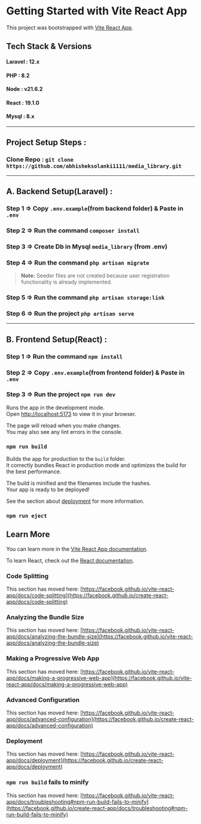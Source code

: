 # Getting Started with Vite React App

This project was bootstrapped with [Vite React App](https://github.com/facebook/vite-react-app).

## Tech Stack & Versions
#### Laravel : 12.x
#### PHP : 8.2
#### Node : v21.6.2
#### React : 19.1.0
#### Mysql : 8.x
___

## Project Setup Steps :
###  Clone Repo : `git clone https://github.com/abhisheksolanki1111/media_library.git`

---

## A. Backend Setup(Laravel) :

### Step 1 => Copy `.env.example`(from backend folder) & Paste in `.env`
### Step 2 => Run the command `composer install`
### Step 3 => Create Db in Mysql `media_library` (from .env)
### Step 4 => Run the command `php artisan migrate`
> **Note:** Seeder files are not created because user registration functionality is already implemented.
### Step 5 => Run the command `php artisan storage:link`
### Step 6 => Run the project `php artisan serve`

---
## B. Frontend Setup(React) :

### Step 1 => Run the command `npm install`
### Step 2 => Copy `.env.example`(from frontend folder) & Paste in `.env`
### Step 3 => Run the project `npm run dev`


Runs the app in the development mode.\
Open [http://localhost:5173](http://localhost:5173) to view it in your browser.

The page will reload when you make changes.\
You may also see any lint errors in the console.


### `npm run build`

Builds the app for production to the `build` folder.\
It correctly bundles React in production mode and optimizes the build for the best performance.

The build is minified and the filenames include the hashes.\
Your app is ready to be deployed!

See the section about [deployment](https://facebook.github.io/create-react-app/docs/deployment) for more information.

### `npm run eject`
 
## Learn More

You can learn more in the [Vite React App documentation](https://facebook.github.io/vite-react-app/docs/getting-started).

To learn React, check out the [React documentation](https://reactjs.org/).

### Code Splitting

This section has moved here: [https://facebook.github.io/vite-react-app/docs/code-splitting](https://facebook.github.io/create-react-app/docs/code-splitting)

### Analyzing the Bundle Size

This section has moved here: [https://facebook.github.io/vite-react-app/docs/analyzing-the-bundle-size](https://facebook.github.io/vite-react-app/docs/analyzing-the-bundle-size)

### Making a Progressive Web App

This section has moved here: [https://facebook.github.io/vite-react-app/docs/making-a-progressive-web-app](https://facebook.github.io/vite-react-app/docs/making-a-progressive-web-app)

### Advanced Configuration

This section has moved here: [https://facebook.github.io/vite-react-app/docs/advanced-configuration](https://facebook.github.io/create-react-app/docs/advanced-configuration)

### Deployment

This section has moved here: [https://facebook.github.io/vite-react-app/docs/deployment](https://facebook.github.io/create-react-app/docs/deployment)

### `npm run build` fails to minify

This section has moved here: [https://facebook.github.io/vite-react-app/docs/troubleshooting#npm-run-build-fails-to-minify](https://facebook.github.io/create-react-app/docs/troubleshooting#npm-run-build-fails-to-minify)
